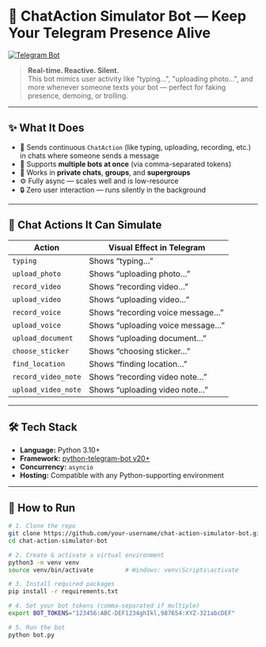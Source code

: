 # 🤖 ChatAction Simulator Bot — Keep Your Telegram Presence Alive  
[![Telegram Bot](https://img.shields.io/badge/Telegram%20Bot-Online%20Status%20Simulator-2CA5E0?logo=telegram&style=for-the-badge)](https://core.telegram.org/bots)

> **Real-time. Reactive. Silent.**  
> This bot mimics user activity like "typing...", "uploading photo...", and more whenever someone texts your bot — perfect for faking presence, demoing, or trolling.

---

## ✨ What It Does

- 🔄 Sends continuous `ChatAction` (like typing, uploading, recording, etc.) in chats where someone sends a message  
- 🤹 Supports **multiple bots at once** (via comma-separated tokens)  
- 🧠 Works in **private chats**, **groups**, and **supergroups**  
- ⚙️ Fully async — scales well and is low-resource  
- 🔒 Zero user interaction — runs silently in the background  

---

## 💬 Chat Actions It Can Simulate

| Action               | Visual Effect in Telegram         |
|----------------------|-----------------------------------|
| `typing`             | Shows “typing…”                   |
| `upload_photo`       | Shows “uploading photo…”          |
| `record_video`       | Shows “recording video…”          |
| `upload_video`       | Shows “uploading video…”          |
| `record_voice`       | Shows “recording voice message…”  |
| `upload_voice`       | Shows “uploading voice message…”  |
| `upload_document`    | Shows “uploading document…”       |
| `choose_sticker`     | Shows “choosing sticker…”         |
| `find_location`      | Shows “finding location…”         |
| `record_video_note`  | Shows “recording video note…”     |
| `upload_video_note`  | Shows “uploading video note…”     |

---

## 🛠️ Tech Stack

- **Language:** Python 3.10+  
- **Framework:** [python-telegram-bot v20+](https://github.com/python-telegram-bot/python-telegram-bot)  
- **Concurrency:** `asyncio`  
- **Hosting:** Compatible with any Python-supporting environment  

---

## 🚀 How to Run

```bash
# 1. Clone the repo
git clone https://github.com/your-username/chat-action-simulator-bot.git
cd chat-action-simulator-bot

# 2. Create & activate a virtual environment
python3 -m venv venv
source venv/bin/activate         # Windows: venv\Scripts\activate

# 3. Install required packages
pip install -r requirements.txt

# 4. Set your bot tokens (comma-separated if multiple)
export BOT_TOKENS="123456:ABC-DEF1234ghIkl,987654:XYZ-321abcDEF"

# 5. Run the bot
python bot.py